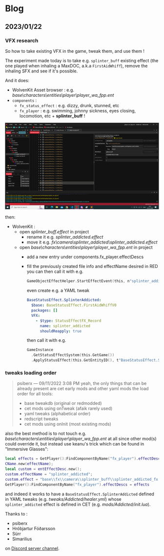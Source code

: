 # Blog

## 2023/01/22

### VFX research

So how to take existing VFX in the game, tweak them, and use them !

The experiment made today is to take e.g. `splinter_buff` existing effect (the one played when inhaling a MaxDOC, a.k.a `FirstAidWhiff`), remove the inhaling SFX and see if it's possible.

And it does:

- WolvenKit Asset browser : e.g. *base\characters\entities\player\player_wa_fpp.ent*
- `components` :
  - `fx_status_effect` : e.g. dizzy, drunk, stunned, etc
  - `fx_player` : e.g. swimming, johnny sickness, eyes closing, locomotion, etc + **splinter_buff** !

![WolvenKit splinter_buff effect](pictures/RED-splinter_buff.png)

then:

- WolvenKit :
  - open *splinter_buff.effect* in project
    - rename it e.g. *splinter_addicted.effect*
    - move it e.g. *fx\camera\splinter_addicted\splinter_addicted.effect*
  - open *base\characters\entities\player\player_wa_fpp.ent* in project
    - add a new entry under components.fx_player.effectDescs
    - fill the previously created file info and effectName desired in RED
      you can then call it with e.g.

      ```swift
      GameObjectEffectHelper.StartEffectEvent(this, n"splinter_addicted");
      ```

      even create e.g. a YAML tweak

      ```yaml
      BaseStatusEffect.SplinterAddicted:
        $base: BaseStatusEffect.FirstAidWhiffV0
        packages: []
        VFX:
          - $type: StatusEffectFX_Record
            name: splinter_addicted
            shouldReapply: true
      ```

      then call it with e.g.

      ```swift
      GameInstance
        .GetStatusEffectSystem(this.GetGame())
        .ApplyStatusEffect(this.GetEntityID(), t"BaseStatusEffect.SplinterAddicted", this.GetRecordID(), this.GetEntityID());
      ```

### tweaks loading order

> psiberx — 09/11/2022 3:08 PM
> yeah, the only things that can be already present are cet early mods and other yaml mods
> the load order for all tools:
>
> - base tweakdb (original or redmodded)
> - cet mods using onTweak (afaik rarely used)
> - yaml tweaks (alphabetical order)
> - redscript tweaks
> - cet mods using onInit (most existing mods)
>

also the best method is to not touch e.g. *base\characters\entities\player\player_wa_fpp.ent* at all since other mod(s) could override it, but instead use keanu's trick which can be found in "Immersive Glasses":

```lua
local effects = GetPlayer():FindComponentByName("fx_player").effectDescs
CName.new(effectName);
local custom = entEffectDesc.new();
custom.effectName = "splinter_addicted";
custom.effect = "base\\fx\\camera\\splinter_buff\\splinter_addicted_fx.effect";
GetPlayer():FindComponentByName("fx_player").effectDescs = effects
```

and indeed it works to have a `BaseStatusEffect.SplinterAddicted` defined in YAML tweaks (e.g. *tweaks/Addicted/healer.yml*) whose `splinter_addicted` effect is defined in CET (e.g. *mods/Addicted/init.lua*).

Thanks to :

- psiberx
- Hróbjartur Fóðarsson
- Sürr
- Simarilius

on [Discord server channel](https://discord.gg/redmodding).
